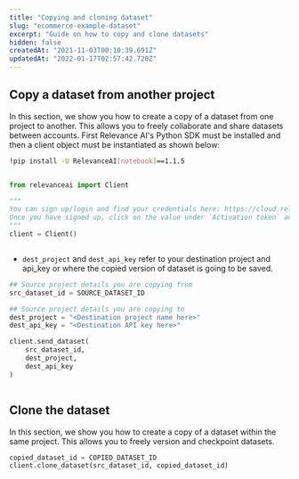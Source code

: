 ```yaml
---
title: "Copying and cloning dataset"
slug: "ecommerce-example-dataset"
excerpt: "Guide on how to copy and clone datasets"
hidden: false
createdAt: "2021-11-03T00:10:39.691Z"
updatedAt: "2022-01-17T02:57:42.720Z"
---
```

## Copy a dataset from another project


In this section, we show you how to create a copy of a dataset from one project to another. This allows you to freely collaborate and share datasets between accounts.
First Relevance AI's Python SDK must be installed and then a client object must be instantiated as shown below:

```bash Bash
!pip install -U RelevanceAI[notebook]==1.1.5
```
```bash
```

```python Python (SDK)
from relevanceai import Client

"""
You can sign up/login and find your credentials here: https://cloud.relevance.ai/sdk/api
Once you have signed up, click on the value under `Activation token` and paste it here
"""
client = Client()
```
```python
```


- `dest_project` and `dest_api_key` refer to your destination project and api_key or where the copied version of dataset is going to be saved.

```python Python (SDK)
## Source project details you are copying from
src_dataset_id = SOURCE_DATASET_ID

## Source project details you are copying to
dest_project = "<Destination project name here>"
dest_api_key = "<Destination API key here>"

client.send_dataset(
    src_dataset_id,
    dest_project,
    dest_api_key
)
```
```python
```

## Clone the dataset

In this section, we show you how to create a copy of a dataset within the same project. This allows you to freely version and checkpoint datasets.

```python Python (SDK)
copied_dataset_id = COPIED_DATASET_ID
client.clone_dataset(src_dataset_id, copied_dataset_id)
```
```python
```

